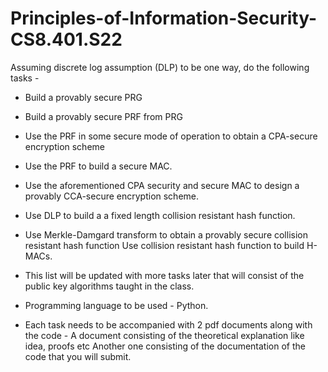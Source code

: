 # Principles-of-Information-Security-CS8.401.S22

Assuming discrete log assumption (DLP) to be one way, do the following tasks -

- Build a provably secure PRG
- Build a provably secure PRF from PRG
- Use the PRF in some secure mode of operation to obtain a CPA-secure encryption scheme
- Use the PRF to build a secure MAC.
- Use the aforementioned CPA security and secure MAC to design a provably CCA-secure encryption scheme.
- Use DLP to build a a fixed length collision resistant hash function.
- Use Merkle-Damgard transform to obtain a provably secure collision resistant hash function
Use collision resistant hash function to build H-MACs.
- This list will be updated with more tasks later that will consist of the public key algorithms taught in the class.
- Programming language to be used - Python.

- Each task needs to be accompanied with 2 pdf documents along with the code -
A document consisting of the theoretical  explanation like idea, proofs etc
Another one consisting of the documentation of the code that you will submit.